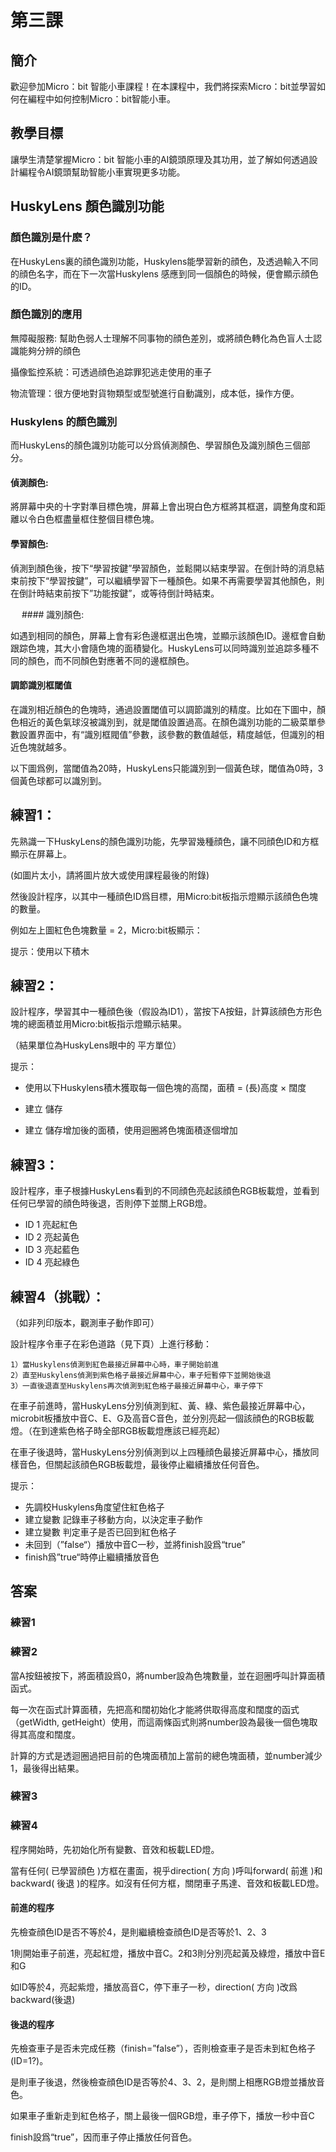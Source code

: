 # 第三課

## 簡介
<P>
歡迎參加Micro：bit 智能小車課程！在本課程中，我們將探索Micro：bit並學習如何在編程中如何控制Micro：bit智能小車。
<P>

## 教學目標
<P>
讓學生清楚掌握Micro：bit 智能小車的AI鏡頭原理及其功用，並了解如何透過設計編程令AI鏡頭幫助智能小車實現更多功能。
<P>

## HuskyLens 顏色識別功能
### 顏色識別是什麽？
<P>
在HuskyLens裏的顔色識別功能，Huskylens能學習新的顔色，及透過輸入不同的顔色名字，而在下一次當Huskylens 感應到同一個顏色的時候，便會顯示顔色的ID。
<P>

### 顏色識別的應用
<P>
無障礙服務: 幫助色弱人士理解不同事物的顔色差別，或將顔色轉化為色盲人士認識能夠分辨的顔色
<P>
<P>
攝像監控系統：可透過顔色追踪罪犯逃走使用的車子
<P>
<P>
物流管理：很方便地對貨物類型或型號進行自動識別，成本低，操作方便。
<P>

### Huskylens 的顏色識別
<P>
而HuskyLens的顏色識別功能可以分爲偵測顏色、學習顏色及識別顏色三個部分。
<P>

#### 偵測顏色:
<P>
將屏幕中央的十字對準目標色塊，屏幕上會出現白色方框將其框選，調整角度和距離以令白色框盡量框住整個目標色塊。
<P>

#### 學習顏色:
<P>
偵測到顏色後，按下“學習按鍵”學習顏色，並鬆開以結束學習。在倒計時的消息結束前按下“學習按鍵”，可以繼續學習下一種顏色。如果不再需要學習其他顏色，則在倒計時結束前按下”功能按鍵”，或等待倒計時結束。 
<P>
 
#### 識別顏色:
<P>
如遇到相同的顏色，屏幕上會有彩色邊框選出色塊，並顯示該顏色ID。邊框會自動跟踪色塊，其大小會隨色塊的面積變化。HuskyLens可以同時識別並追踪多種不同的顏色，而不同顏色對應著不同的邊框顏色。
<P>

#### 調節識別框閾值
<P>
在識別相近顏色的色塊時，通過設置閾值可以調節識別的精度。比如在下圖中，顏色相近的黃色氣球沒被識別到，就是閾值設置過高。在顏色識別功能的二級菜單參數設置界面中，有“識別框閥值”參數，該參數的數值越低，精度越低，但識別的相近色塊就越多。
<P>
<P>
以下圖爲例，當閾值為20時，HuskyLens只能識別到一個黃色球，閾值為0時，3個黃色球都可以識別到。
<P>

## 練習1：
<P>
先熟識一下HuskyLens的顏色識別功能，先學習幾種顔色，讓不同顔色ID和方框顯示在屏幕上。
<P>
<P>
(如圖片太小，請將圖片放大或使用課程最後的附錄)
<P>
<P>
然後設計程序，以其中一種顔色ID爲目標，用Micro:bit板指示燈顯示該顔色色塊的數量。
<P>
<P>
例如左上圖紅色色塊數量 = 2，Micro:bit板顯示：
<P>
<P>
提示：使用以下積木
<P>

## 練習2：
<P>
設計程序，學習其中一種顔色後（假設為ID1），當按下A按鈕，計算該顔色方形色塊的總面積並用Micro:bit板指示燈顯示結果。
<P>
<P>
（結果單位為HuskyLens眼中的 平方單位） 
<P>
<P> 
提示：
<P>

+ 使用以下Huskylens積木獲取每一個色塊的高闊，面積 = (長)高度 × 闊度

+ 建立 儲存 
+ 建立 儲存增加後的面積，使用迴圈將色塊面積逐個增加 

## 練習3：
<P>
設計程序，車子根據HuskyLens看到的不同顔色亮起該顔色RGB板載燈，並看到任何已學習的顔色時後退，否則停下並關上RGB燈。		
<P>

+ ID 1 亮起紅色
+ ID 2 亮起黃色
+ ID 3 亮起藍色
+ ID 4 亮起綠色

## 練習4（挑戰）：
<P>
（如非列印版本，觀測車子動作即可）
<P>
<P>
設計程序令車子在彩色道路（見下頁）上進行移動：
<P>

    1）當Huskylens偵測到紅色最接近屏幕中心時，車子開始前進
    2）直至Huskylens偵測到紫色格子最接近屏幕中心，車子短暫停下並開始後退
    3）一直後退直至Huskylens再次偵測到紅色格子最接近屏幕中心，車子停下

<P>
在車子前進時，當HuskyLens分別偵測到紅、黃、綠、紫色最接近屏幕中心，microbit板播放中音C、E、G及高音C音色，並分別亮起一個該顔色的RGB板載燈。（在到達紫色格子時全部RGB板載燈應該已經亮起）
<P>
<P>
在車子後退時，當HuskyLens分別偵測到以上四種顔色最接近屏幕中心，播放同樣音色，但關起該顔色RGB板載燈，最後停止繼續播放任何音色。
<P>
<P>
提示：
<P>

+ 先調校Huskylens角度望住紅色格子		
+ 建立變數 記錄車子移動方向，以決定車子動作
+ 建立變數 判定車子是否已回到紅色格子
+ 未回到（”false“）播放中音C一秒，並將finish設爲“true”
+ finish爲”true“時停止繼續播放音色

## 答案
### 練習1
 

### 練習2
<P>
當A按鈕被按下，將面積設爲0，將number設為色塊數量，並在迴圈呼叫計算面積函式。
<P>
<P>
每一次在函式計算面積，先把高和闊初始化才能將供取得高度和闊度的函式（getWidth, getHeight）使用，而這兩條函式則將number設為最後一個色塊取得其高度和闊度。
<P>
<P>
計算的方式是透迴圈過把目前的色塊面積加上當前的總色塊面積，並number減少1，最後得出結果。
<P>

### 練習3

 

### 練習4
<P>
程序開始時，先初始化所有變數、音效和板載LED燈。
<P>
<P>
當有任何( 已學習顔色 )方框在畫面，視乎direction( 方向 )呼叫forward( 前進 )和backward( 後退 )的程序。如沒有任何方框，關閉車子馬達、音效和板載LED燈。
<P>

#### 前進的程序
<P>
先檢查顔色ID是否不等於4，是則繼續檢查顔色ID是否等於1、2、3
<P>
<P>
1則開始車子前進，亮起紅燈，播放中音C。2和3則分別亮起黃及綠燈，播放中音E和G
<P>
<P>
如ID等於4，亮起紫燈，播放高音C，停下車子一秒，direction( 方向 )改爲backward(後退)
<P>

#### 後退的程序
<P>
先檢查車子是否未完成任務（finish=”false”），否則檢查車子是否未到紅色格子(ID=1?)。
<P>
<P>
是則車子後退，然後檢查顔色ID是否等於4、3、2，是則關上相應RGB燈並播放音色。
<P>
<P>
如果車子重新走到紅色格子，關上最後一個RGB燈，車子停下，播放一秒中音C
<P>
<P>
finish設爲“true”，因而車子停止播放任何音色。
<P>
